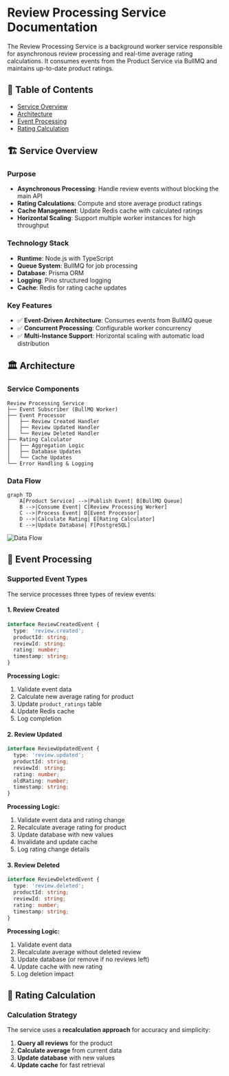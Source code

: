 # Review Processing Service Documentation

The Review Processing Service is a background worker service responsible for asynchronous review processing and real-time average rating calculations. It consumes events from the Product Service via BullMQ and maintains up-to-date product ratings.

## 📑 Table of Contents

- [Service Overview](#-service-overview)
- [Architecture](#-architecture)
- [Event Processing](#-event-processing)
- [Rating Calculation](#-rating-calculation)


## 🏗 Service Overview

### Purpose
- **Asynchronous Processing**: Handle review events without blocking the main API
- **Rating Calculations**: Compute and store average product ratings
- **Cache Management**: Update Redis cache with calculated ratings
- **Horizontal Scaling**: Support multiple worker instances for high throughput

### Technology Stack
- **Runtime**: Node.js with TypeScript
- **Queue System**: BullMQ for job processing
- **Database**: Prisma ORM
- **Logging**: Pino structured logging
- **Cache**: Redis for rating cache updates

### Key Features
- ✅ **Event-Driven Architecture**: Consumes events from BullMQ queue
- ✅ **Concurrent Processing**: Configurable worker concurrency
- ✅ **Multi-Instance Support**: Horizontal scaling with automatic load distribution

## 🏛 Architecture

### Service Components

```
Review Processing Service
├── Event Subscriber (BullMQ Worker)
├── Event Processor
│   ├── Review Created Handler
│   ├── Review Updated Handler
│   └── Review Deleted Handler
├── Rating Calculator
│   ├── Aggregation Logic
│   ├── Database Updates
│   └── Cache Updates
└── Error Handling & Logging
```

### Data Flow

```mermaid
graph TD
    A[Product Service] -->|Publish Event| B[BullMQ Queue]
    B -->|Consume Event| C[Review Processing Worker]
    C -->|Process Event| D[Event Processor]
    D -->|Calculate Rating| E[Rating Calculator]
    E -->|Update Database| F[PostgreSQL]
```

![Data Flow](https://excalidraw.com/#json=kjgGGc4u8uS8wdEL4_s9J,lNcFjVhfeTDABkxMXDbMhQ)


## 🔄 Event Processing

### Supported Event Types

The service processes three types of review events:

#### 1. Review Created
```typescript
interface ReviewCreatedEvent {
  type: 'review.created';
  productId: string;
  reviewId: string;
  rating: number;
  timestamp: string;
}
```

**Processing Logic:**
1. Validate event data
2. Calculate new average rating for product
3. Update `product_ratings` table
4. Update Redis cache
5. Log completion

#### 2. Review Updated
```typescript
interface ReviewUpdatedEvent {
  type: 'review.updated';
  productId: string;
  reviewId: string;
  rating: number;
  oldRating: number;
  timestamp: string;
}
```

**Processing Logic:**
1. Validate event data and rating change
2. Recalculate average rating for product
3. Update database with new values
4. Invalidate and update cache
5. Log rating change details

#### 3. Review Deleted
```typescript
interface ReviewDeletedEvent {
  type: 'review.deleted';
  productId: string;
  reviewId: string;
  rating: number;
  timestamp: string;
}
```

**Processing Logic:**
1. Validate event data
2. Recalculate average without deleted review
3. Update database (or remove if no reviews left)
4. Update cache with new rating
5. Log deletion impact

## 🧮 Rating Calculation

### Calculation Strategy

The service uses a **recalculation approach** for accuracy and simplicity:

1. **Query all reviews** for the product
2. **Calculate average** from current data
3. **Update database** with new values
4. **Update cache** for fast retrieval

